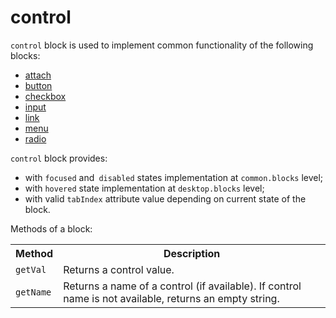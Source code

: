 # control

`control` block is used to implement common functionality of the following blocks:

* [attach](../attach/attach.en.md)
* [button](../button/button.en.md)
* [checkbox](../checkbox/checkbox.en.md)
* [input](../input/input.en.md)
* [link](../link/link.en.md)
* [menu](../menu/menu.en.md)
* [radio](../radio/radio.en.md)

`control` block provides:

* with `focused` and` disabled` states implementation at `common.blocks` level;
* with `hovered` state implementation at `desktop.blocks` level;
* with valid `tabIndex` attribute value depending on current state of the block.

Methods of a block:

<table>
    <tr>
        <th>Method</td>
        <th>Description</td>
    </tr>
    <tr>
        <td><code>getVal</code></td>
        <td>Returns a control value.</td>
    </tr>
    <tr>
        <td><code>getName</code></td>
        <td>Returns a name of a control (if available). If control name is not available, returns an empty string.</td>
    </tr>
</table>
